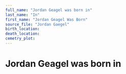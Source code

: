 ```yaml
---
full_name: "Jordan Geagel was born in"
last_name: "In"
first_name: "Jordan Geagel Was Born"
source_file: "Jordan Gaegel"
birth_location:
death_location:
cemetry_plot: 
---
```

# Jordan Geagel was born in
